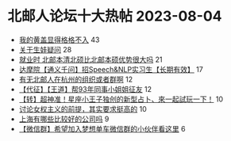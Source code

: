 # 北邮人论坛十大热帖 2023-08-04

- [我的黄盖显得格格不入](https://bbs.byr.cn/article/Picture/3347243) 43
- [关于生娃疑问](https://bbs.byr.cn/article/Feeling/3202586) 28
- [就业时 北邮本清北硕比北邮本硕优势很大吗](https://bbs.byr.cn/article/WorkLife/1203069) 21
- [达摩院【通义千问】招Speech&amp;NLP实习生【长期有效】](https://bbs.byr.cn/article/AimGraduate/1225922) 17
- [有无北邮人在杭州的组织或者群啊](https://bbs.byr.cn/article/Zhejiang/157672) 12
- [【代征】【王道】帮93年同事小姐姐征友](https://bbs.byr.cn/article/Friends/2043586) 12
- [【转】超神准！星座小王子独创的新型占卜、來一起試玩一下！](https://bbs.byr.cn/article/Constellations/326533) 10
- [讨论女权主义的前提，其实要求挺高的](https://bbs.byr.cn/article/Talking/6396826) 10
- [上海有哪些比较好的公司吗](https://bbs.byr.cn/article/Job/2194454) 9
- [【微信群】希望加入梦想单车微信群的小伙伴看这里](https://bbs.byr.cn/article/Cycling/174113) 6


